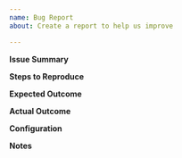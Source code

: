 ```yaml
---
name: Bug Report
about: Create a report to help us improve

---
```


**Issue Summary**


**Steps to Reproduce**


**Expected Outcome**


**Actual Outcome**


**Configuration**


**Notes**
